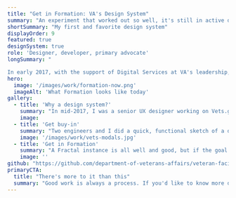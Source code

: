```yaml
---
title: "Get in Formation: VA's Design System"
summary: "An experiment that worked out so well, it's still in active development and in use by an entire government agency."
shortSummary: "My first and favorite design system"
displayOrder: 9
featured: true
designSystem: true
role: 'Designer, developer, primary advocate'
longSummary: "

In early 2017, with the support of Digital Services at VA's leadership, two engineers and I prototyped the first version of Formation in Fractal. Our proof of concept was as single button"
hero:
  image: '/images/work/formation-now.png'
  imageAlt: 'What Formation looks like today'
gallery:
  - title: 'Why a design system?'
    summary: "In mid-2017, I was a senior UX designer working on Vets.gov (now VA.gov) with the Digital Service at VA (DSVA). The team had an efficient workflow: daily releases to production, a distributed and collaborative development team, and a robust research and design team. What it didn't have was a single source of truth for any of the UI. This caused divergence that made Vets.gov more difficult to iterate on and maintain."
    image: 
  - title: 'Get buy-in'
    summary: "Two engineers and I did a quick, functional sketch of a design system using Fractal, which we used to get buy-in from our leadership at DSVA. We already had a rough UI audit and knew where some of the problem areas were, so we could present a clear advantage to investing resources in a design system. On our team lead's encouragement, I presented the Fractal instance and a draft project plan to DSVA's lead, who gave us the resources we needed to move forward with a design system: Formation."
    image: '/images/work/vets-modals.jpg'
  - title: 'Get in Formation'
    summary: "A Fractal instance is all well and good, but if the goal was to speed up going from Sketch to production code, we needed integration with Vets.gov's codebase. Still working within our scrappy team of 3, the two software engineers focused on building that integration using NPM and our existing pipeline, while I focused on documenting and in some cases building the components inside Fractal. (I'm still one of the lead Github contributors, even though I haven't been able to work on the project since 2019.) Formation was used as the foundation for integrating Vets.gov to VA.gov, and lives on as the basis for the VA's design system."
    image: ''
github: "https://github.com/department-of-veterans-affairs/veteran-facing-services-tools"
primaryCTA:
  title: "There's more to it than this"
  summary: "Good work is always a process. If you'd like to know more details about mine, please get in touch!"
---
```

